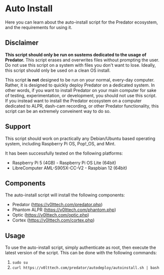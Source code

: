 # Auto Install

Here you can learn about the auto-install script for the Predator ecosystem, and the requirements for using it.


## Disclaimer

**This script should only be run on sustems dedicated to the usage of Predator.** This script erases and overwrites files without prompting the user. Do not use this script on a system with files you don't want to lose. Ideally, this script should only be used on a clean OS install.

This script **is not** designed to be run on your normal, every-day computer. Rather, it is designed to quickly deploy Predator on a dedicated system. In other words, if you want to install Predator on your main computer for sake of testing, experimentation, or development, you should not use this script. If you instead want to install the Predator ecosystem on a computer dedicated to ALPR, dash-cam recording, or other Predator functionality, this script can be an extremely conveinent way to do so.


## Support

This script should work on practically any Debian/Ubuntu based operating system, including Raspberry Pi OS, Pop!\_OS, and Mint.

It has been successfully tested on the following platforms:
- Raspberry Pi 5 (4GB) - Raspberry Pi OS Lite (64bit)
- LibreComputer AML-S905X-CC-V2 - Raspbian 12 (64bit)


## Components

The auto-install script will install the following components:
- Predator (<https://v0lttech.com/predator.php>)
- Phantom ALPR (<https://v0lttech.com/phantom.php>)
- Optic (<https://v0lttech.com/optic.php>)
- Cortex (<https://v0lttech.com/cortex.php>)

## Usage

To use the auto-install script, simply authenticate as root, then execute the latest version of the script. This can be done with the following commands:

1. `sudo su`
2. `curl https://v0lttech.com/predator/autodeploy/autoinstall.sh | bash`
